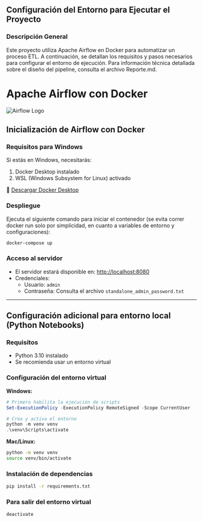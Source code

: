 ## Configuración del Entorno para Ejecutar el Proyecto

### Descripción General

Este proyecto utiliza Apache Airflow en Docker para automatizar un proceso ETL. A continuación, se detallan los requisitos y pasos necesarios para configurar el entorno de ejecución.
Para información técnica detallada sobre el diseño del pipeline, consulta el archivo Reporte.md.

# Apache Airflow con Docker

![Airflow Logo](https://airflow.apache.org/images/feature-image.png)

##  Inicialización de Airflow con Docker

### Requisitos para Windows
Si estás en Windows, necesitarás:
1. Docker Desktop instalado
2. WSL (Windows Subsystem for Linux) activado

🔗 [Descargar Docker Desktop](https://www.docker.com/products/docker-desktop)

###  Despliegue
Ejecuta el siguiente comando para iniciar el contenedor (se evita correr docker run solo por simplicidad, en cuanto a variables de entorno y configuraciones):
```bash
docker-compose up
```

###  Acceso al servidor
- El servidor estará disponible en: [http://localhost:8080](http://localhost:8080)
- Credenciales:
  - Usuario: `admin`
  - Contraseña: Consulta el archivo `standalone_admin_password.txt`

---

##  Configuración adicional para entorno local (Python Notebooks)

### Requisitos
- Python 3.10 instalado
- Se recomienda usar un entorno virtual

###  Configuración del entorno virtual

**Windows:**
```powershell
# Primero habilita la ejecución de scripts
Set-ExecutionPolicy -ExecutionPolicy RemoteSigned -Scope CurrentUser

# Crea y activa el entorno
python -m venv venv
.\venv\Scripts\activate
```

**Mac/Linux:**
```bash
python -m venv venv
source venv/bin/activate
```

###  Instalación de dependencias
```bash
pip install -r requirements.txt
```

###  Para salir del entorno virtual
```bash
deactivate
```



